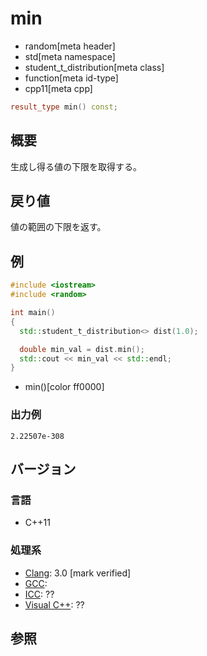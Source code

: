 # min
* random[meta header]
* std[meta namespace]
* student_t_distribution[meta class]
* function[meta id-type]
* cpp11[meta cpp]

```cpp
result_type min() const;
```

## 概要
生成し得る値の下限を取得する。


## 戻り値
値の範囲の下限を返す。


## 例
```cpp example
#include <iostream>
#include <random>

int main()
{
  std::student_t_distribution<> dist(1.0);

  double min_val = dist.min();
  std::cout << min_val << std::endl;
}
```
* min()[color ff0000]

### 出力例
```
2.22507e-308
```

## バージョン
### 言語
- C++11

### 処理系
- [Clang](/implementation.md#clang): 3.0 [mark verified]
- [GCC](/implementation.md#gcc): 
- [ICC](/implementation.md#icc): ??
- [Visual C++](/implementation.md#visual_cpp): ??


## 参照
